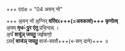 +++
title = "04 अयन् नो"

+++
अ॒यन् नो॑ अ॒ग्निर् **वरि॑वᳵ+++(=अवकाशं)+++ कृणोत्व्**  
अ॒यम् **मृधᳶ॑ पु॒र ए॑तु** प्रभि॒न्दन्न् ।  
अ॒यँ **शत्रू॑ञ् जयतु॒** जर्हृ॑षाणो॒  
ऽयव्ँ **वाज॑ञ् जयतु॒** वाज॑-सातौ+++(←सन् दाने)+++  ॥